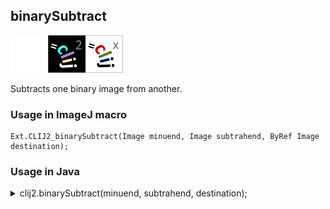 ## binarySubtract
<img src="images/mini_empty_logo.png"/><img src="images/mini_clij2_logo.png"/><img src="images/mini_clijx_logo.png"/>

Subtracts one binary image from another.

### Usage in ImageJ macro
```
Ext.CLIJ2_binarySubtract(Image minuend, Image subtrahend, ByRef Image destination);
```


### Usage in Java


<details>

<summary>
clij2.binarySubtract(minuend, subtrahend, destination);
</summary>
```
// init CLIJ and GPU
import net.haesleinhuepf.clij2.CLIJ2;
import net.haesleinhuepf.clij.clearcl.ClearCLBuffer;
CLIJ2 clij2 = CLIJ2.getInstance();

// get input parameters
ClearCLBuffer minuend = clij2.push(minuendImagePlus);
ClearCLBuffer subtrahend = clij2.push(subtrahendImagePlus);
destination = clij2.create(minuend);
```

```
// Execute operation on GPU
clij2.binarySubtract(minuend, subtrahend, destination);
```

```
//show result
destinationImagePlus = clij2.pull(destination);
destinationImagePlus.show();

// cleanup memory on GPU
clij2.release(minuend);
clij2.release(subtrahend);
clij2.release(destination);
```


</details>



### Usage in Matlab


<details>

<summary>
clij2.binarySubtract(minuend, subtrahend, destination);
</summary>
```
% init CLIJ and GPU
clij2 = init_clatlab();

% get input parameters
minuend = clij2.pushMat(minuend_matrix);
subtrahend = clij2.pushMat(subtrahend_matrix);
destination = clij2.create(minuend);
```

```
% Execute operation on GPU
clij2.binarySubtract(minuend, subtrahend, destination);
```

```
% show result
destination = clij2.pullMat(destination)

% cleanup memory on GPU
clij2.release(minuend);
clij2.release(subtrahend);
clij2.release(destination);
```


</details>



### Usage in Icy


details>

<summary>
clij2.binarySubtract(minuend, subtrahend, destination);
</summary>
```
// init CLIJ and GPU
importClass(net.haesleinhuepf.clicy.CLICY);
importClass(Packages.icy.main.Icy);

clij2 = CLICY.getInstance();

// get input parameters
minuend_sequence = getSequence();minuend = clij2.pushSequence(minuend_sequence);
subtrahend_sequence = getSequence();subtrahend = clij2.pushSequence(subtrahend_sequence);
destination = clij2.create(minuend);
```

```
// Execute operation on GPU
clij2.binarySubtract(minuend, subtrahend, destination);
```

```
// show result
destination_sequence = clij2.pullSequence(destination)
Icy.addSequence(destination_sequence
// cleanup memory on GPU
clij2.release(minuend);
clij2.release(subtrahend);
clij2.release(destination);
```


</details>



[Back to CLIJ2 reference](https://clij.github.io/clij2-docs/reference)
[Back to CLIJ2 documentation](https://clij.github.io/clij2-docs)

[Imprint](https://clij.github.io/imprint)
